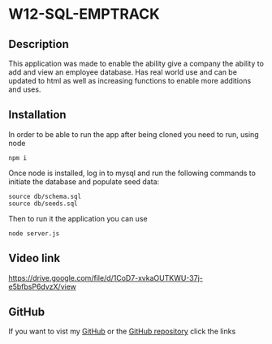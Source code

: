 # W12-SQL-EMPTRACK
## Description
This application was made to enable the ability give a company the ability to add and view an employee database. Has real world use and can be updated to html as well as increasing functions to enable more additions and uses.

## Installation
In order to be able to run the app after being cloned you need to run, using node
```
npm i
```
Once node is installed, log in to mysql and run the following commands to initiate the database and populate seed data:
```
source db/schema.sql
source db/seeds.sql
```
Then to run it the application you can use
```
node server.js
```

## Video link
https://drive.google.com/file/d/1CoD7-xvkaOUTKWU-37j-e5bfbsP6dvzX/view
 
## GitHub
If you want to vist my [GitHub](https://github.com/Jamlit37) or the [GitHub repository](https://github.com/Jamlit37/W12-SQL-EMPTRACK) click the links